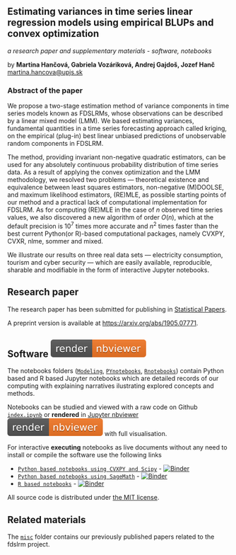 ## Estimating variances in time series linear regression models using empirical BLUPs and convex optimization
*a research paper and supplementary materials - software, notebooks*

by **Martina Hančová, Gabriela Vozáriková, Andrej Gajdoš, Jozef Hanč**  
<martina.hancova@upjs.sk>

### Abstract of the paper

We propose a two-stage estimation method of variance components in time series models known as FDSLRMs, whose observations can be described by a linear mixed model (LMM). We based estimating variances, fundamental quantities in a time series forecasting approach called kriging, on the empirical (plug-in) best linear unbiased predictions of unobservable random components in FDSLRM. 

The method, providing invariant non-negative quadratic estimators, can be used for any absolutely continuous probability distribution of time series data. As a result of applying the convex optimization and the LMM methodology, we resolved two problems &mdash; theoretical existence and equivalence between least squares estimators, non-negative (M)DOOLSE, and maximum likelihood estimators, (RE)MLE, as possible starting points of our method and a practical lack of computational implementation for FDSLRM. As for computing (RE)MLE in the case of *n* observed time series values, we also discovered a new algorithm of order *O*(*n*), which at the default precision is 10<sup>7</sup> times more accurate and *n*<sup>2</sup> times faster than the best current Python(or R)-based computational packages, namely CVXPY, CVXR, nlme, sommer and mixed. 

We illustrate our results on three real data sets &mdash; electricity consumption, tourism and cyber security &mdash; which are easily available, reproducible, sharable and modifiable in the form of interactive Jupyter notebooks.

## Research paper 

The research paper has been submitted for publishing in [Statistical Papers](https://link.springer.com/journal/362).

A preprint version is available at <https://arxiv.org/abs/1905.07771>.

## Software [![render in nbviewer](misc/nbviewer_badge.svg)](https://nbviewer.jupyter.org/github/fdslrm/EBLUP-NE/blob/master/index.ipynb) 

The notebooks folders ([`Modeling`](Modeling), [`PYnotebooks`](PYnotebooks), [`Rnotebooks`](PYnotebooks)) contain Python based and R based Jupyter notebooks which are detailed records of our computing 
with explaining narratives ilustrating explored concepts and methods. 

Notebooks can be studied and viewed with a raw code on Github [`index.ipynb`](index.ipynb) or **rendered** in [Jupyter nbviewer](https://nbviewer.jupyter.org/github/fdslrm/EBLUP-NE/blob/master/index.ipynb) 
[![render in nbviewer](misc/nbviewer_badge.svg)](https://nbviewer.jupyter.org/github/fdslrm/EBLUP-NE/blob/master/index.ipynb) with full visualisation.

For interactive **executing** notebooks as live documents without any need to install or compile the software
use the following links
* [`Python based notebooks using CVXPY and Scipy`](https://mybinder.org/v2/gh/fdslrm/Binder-CVXPY/master?filepath=index.ipynb) - [![Binder](https://mybinder.org/badge_logo.svg)](https://mybinder.org/v2/gh/fdslrm/Binder-CVXPY/master?filepath=index.ipynb)
* [`Python based notebooks using SageMath`](https://mybinder.org/v2/gh/fdslrm/Binder-Sage/master?filepath=index.ipynb) - [![Binder](https://mybinder.org/badge_logo.svg)](https://mybinder.org/v2/gh/fdslrm/Binder-Sage/master?filepath=index.ipynb)
* [`R based notebooks`](https://mybinder.org/v2/gh/fdslrm/Binder-R/master?filepath=index.ipynb) - [![Binder](https://mybinder.org/badge_logo.svg)](https://mybinder.org/v2/gh/fdslrm/Binder-R/master?filepath=index.ipynb)
 
All source code is distributed under [the MIT license](https://choosealicense.com/licenses/mit/).

## Related materials

The [`misc`](misc) folder contains our previously published papers related to the fdslrm project.
